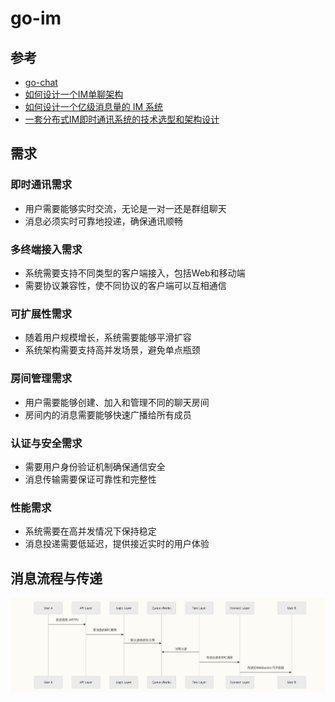 # go-im

## 参考
- [go-chat](https://github.com/LockGit/gochat)
- [如何设计一个IM单聊架构](https://juejin.cn/post/7110536715764236296)
- [如何设计一个亿级消息量的 IM 系统](https://learn.lianglianglee.com/%E6%96%87%E7%AB%A0/%E5%A6%82%E4%BD%95%E8%AE%BE%E8%AE%A1%E4%B8%80%E4%B8%AA%E4%BA%BF%E7%BA%A7%E6%B6%88%E6%81%AF%E9%87%8F%E7%9A%84%20IM%20%E7%B3%BB%E7%BB%9F.md)
- [一套分布式IM即时通讯系统的技术选型和架构设计](https://cloud.tencent.com/developer/article/2373215)

## 需求 
### 即时通讯需求
- 用户需要能够实时交流，无论是一对一还是群组聊天
- 消息必须实时可靠地投递，确保通讯顺畅

### 多终端接入需求
- 系统需要支持不同类型的客户端接入，包括Web和移动端
- 需要协议兼容性，使不同协议的客户端可以互相通信

### 可扩展性需求
- 随着用户规模增长，系统需要能够平滑扩容
- 系统架构需要支持高并发场景，避免单点瓶颈

### 房间管理需求
- 用户需要能够创建、加入和管理不同的聊天房间
- 房间内的消息需要能够快速广播给所有成员

### 认证与安全需求
- 需要用户身份验证机制确保通信安全
- 消息传输需要保证可靠性和完整性

### 性能需求
- 系统需要在高并发情况下保持稳定
- 消息投递需要低延迟，提供接近实时的用户体验

## 消息流程与传递
![img.png](images/img.png)